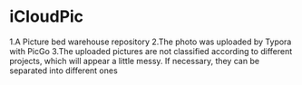 # iCloudPic
1.A Picture bed warehouse repository
2.The photo was uploaded by Typora with PicGo
3.The uploaded pictures are not classified according to different projects, which will appear a little messy. If necessary, they can be separated into different ones
